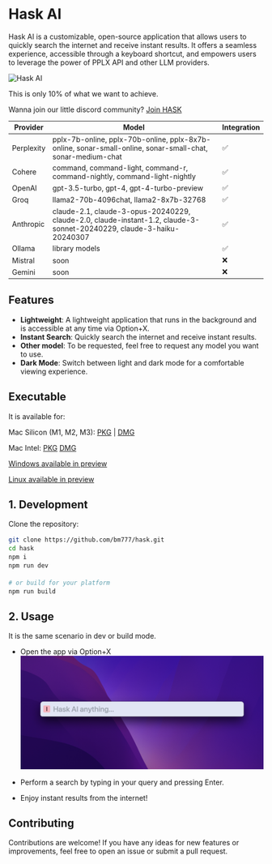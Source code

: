 # Hask AI

Hask AI is a customizable, open-source application that allows users to quickly search the internet and receive instant results. It offers a seamless experience, accessible through a keyboard shortcut, and empowers users to leverage the power of PPLX API and other LLM providers.

![Hask AI](assets/record.gif)



This is only 10% of what we want to achieve.

Wanna join our little discord community? [Join HASK](https://discord.gg/cSf3RpQdws)


| Provider           | Model              | Integration       |
| ------------------ | ------------------ | ----------------- |
| Perplexity         | pplx-7b-online, pplx-70b-online, pplx-8x7b-online, sonar-small-online, sonar-small-chat, sonar-medium-chat |  ✅               |
| Cohere             | command, command-light, command-r, command-nightly, command-light-nightly |  ✅               |
| OpenAI             | gpt-3.5-turbo, gpt-4, gpt-4-turbo-preview |  ✅               |
| Groq               | llama2-70b-4096chat, llama2-8x7b-32768 | ✅               | 
| Anthropic          | claude-2.1, claude-3-opus-20240229, claude-2.0, claude-instant-1.2, claude-3-sonnet-20240229, claude-3-haiku-20240307 |  ✅               |
| Ollama             | library models |  ✅               |
| Mistral            | soon |  ❌               |
| Gemini             | soon |  ❌               |



## Features
- **Lightweight**: A lightweight application that runs in the background and is accessible at any time via Option+X.
- **Instant Search**: Quickly search the internet and receive instant results.
- **Other model**: To be requested, feel free to request any model you want to use.
- **Dark Mode**: Switch between light and dark mode for a comfortable viewing experience.

## Executable
It is available for:

Mac Silicon (M1, M2, M3): [PKG](https://github.com/bm777/hask/releases/download/v1.1/hask-ai-arm64.pkg) | [DMG](https://github.com/bm777/hask/releases/download/v1.1/hask-ai-arm64.dmg)

Mac Intel: [PKG](https://github.com/bm777/hask/releases/download/v1.1/hask-ai-intel.pkg) [DMG](https://github.com/bm777/hask/releases/download/v1.1/hask-ai-intel.dmg)

[Windows available in preview](https://github.com/bm777/hask/releases)

[Linux available in preview](https://github.com/bm777/hask/releases)


## 1. Development
Clone the repository:

```bash
git clone https://github.com/bm777/hask.git
cd hask
npm i
npm run dev

# or build for your platform
npm run build
```

## 2. Usage
It is the same scenario in dev or build mode.
- Open the app via Option+X
![Hask AI](assets/empty.png)

- Perform a search by typing in your query and pressing Enter.
- Enjoy instant results from the internet!

## Contributing
Contributions are welcome! If you have any ideas for new features or improvements, feel free to open an issue or submit a pull request.
